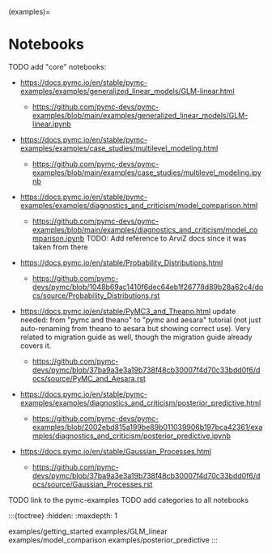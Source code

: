 (examples)=
# Notebooks

TODO add "core" notebooks:

- https://docs.pymc.io/en/stable/pymc-examples/examples/generalized_linear_models/GLM-linear.html
  - https://github.com/pymc-devs/pymc-examples/blob/main/examples/generalized_linear_models/GLM-linear.ipynb

- https://docs.pymc.io/en/stable/pymc-examples/examples/case_studies/multilevel_modeling.html
  - https://github.com/pymc-devs/pymc-examples/blob/main/examples/case_studies/multilevel_modeling.ipynb

- https://docs.pymc.io/en/stable/pymc-examples/examples/diagnostics_and_criticism/model_comparison.html
  - https://github.com/pymc-devs/pymc-examples/blob/main/examples/diagnostics_and_criticism/model_comparison.ipynb
  TODO: Add reference to ArviZ docs since it was taken from there

- https://docs.pymc.io/en/stable/Probability_Distributions.html
  - https://github.com/pymc-devs/pymc/blob/1048b69ac1410f6dec64eb1f26778d89b28a62c4/docs/source/Probability_Distributions.rst

- https://docs.pymc.io/en/stable/PyMC3_and_Theano.html
  update needed: from "pymc and theano" to "pymc and aesara" tutorial (not just auto-renaming from theano to aesara but showing correct use). Very related to migration guide as well, though the migration guide already covers it.
  - https://github.com/pymc-devs/pymc/blob/37ba9a3e3a19b738f48cb30007f4d70c33bdd0f6/docs/source/PyMC_and_Aesara.rst

- https://docs.pymc.io/en/stable/pymc-examples/examples/diagnostics_and_criticism/posterior_predictive.html
  - https://github.com/pymc-devs/pymc-examples/blob/2002ebd815a199be89b011039906b197bca42361/examples/diagnostics_and_criticism/posterior_predictive.ipynb

- https://docs.pymc.io/en/stable/Gaussian_Processes.html
  - https://github.com/pymc-devs/pymc/blob/37ba9a3e3a19b738f48cb30007f4d70c33bdd0f6/docs/source/Gaussian_Processes.rst

TODO link to the pymc-examples
TODO add categories to all notebooks

:::{toctree}
:hidden:
:maxdepth: 1

examples/getting_started
examples/GLM_linear
examples/model_comparison
examples/posterior_predictive
:::
